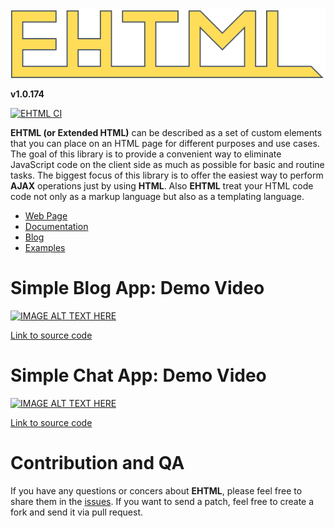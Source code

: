<img src="https://raw.githubusercontent.com/Guseyn/logos/master/ehtml.svg?sanitize=true">

**v1.0.174**

[![EHTML CI](https://github.com/Guseyn/EHTML/actions/workflows/ehtml.yml/badge.svg?branch=master)](https://github.com/Guseyn/EHTML/actions/workflows/ehtml.yml)

**EHTML (or Extended HTML)** can be described as a set of custom elements that you can place on an HTML page for different purposes and use cases. The goal of this library is to provide a convenient way to eliminate JavaScript code on the client side as much as possible for basic and routine tasks. The biggest focus of this library is to offer the easiest way to perform **AJAX** operations just by using **HTML**. Also **EHTML** treat your HTML code code not only as a markup language but also as a templating language.

- [Web Page](https://e-html.org)
- [Documentation](https://e-html.org/html/documentation.html)
- [Blog](https://e-html.org/html/blog.html)
- [Examples](https://e-html.org/html/examples.html)

# Simple Blog App: Demo Video

[![IMAGE ALT TEXT HERE](https://img.youtube.com/vi/dzrW3D_yIrc/0.jpg)](https://www.youtube.com/watch?v=dzrW3D_yIrc)

[Link to source code](https://github.com/Guseyn/ehtml-simple-blog-app)

# Simple Chat App: Demo Video

[![IMAGE ALT TEXT HERE](https://img.youtube.com/vi/iaP3Y4SW0MY/0.jpg)](https://www.youtube.com/watch?v=iaP3Y4SW0MY)

[Link to source code](https://github.com/Guseyn/ehtml-simple-chat-app)

# Contribution and QA

If you have any questions or concers about **EHTML**, please feel free to share them in the [issues](https://github.com/Guseyn/EHTML/issues). If you want to send a patch, feel free to create a fork and send it via pull request.
